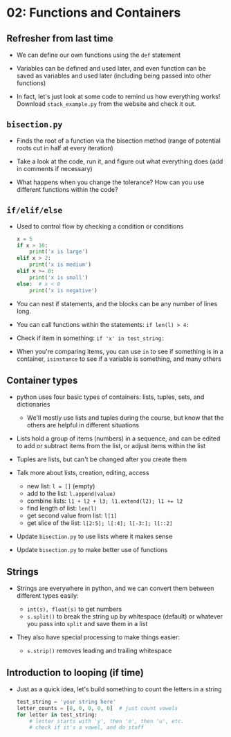 02: Functions and Containers
================================================================================

Refresher from last time
--------------------------------------------------------------------------------

- We can define our own functions using the `def` statement

- Variables can be defined and used later, and even function can be saved as
  variables and used later (including being passed into other functions)

- In fact, let's just look at some code to remind us how everything works!
  Download `stack_example.py` from the website and check it out.


`bisection.py`
--------------------------------------------------------------------------------

- Finds the root of a function via the bisection method (range of potential
  roots cut in half at every iteration)

- Take a look at the code, run it, and figure out what everything does (add in
  comments if necessary)

- What happens when you change the tolerance? How can you use different
  functions within the code?


`if/elif/else`
--------------------------------------------------------------------------------

- Used to control flow by checking a condition or conditions
  ```python
  x = 5
  if x > 10:
      print('x is large')
  elif x > 2:
      print('x is medium')
  elif x >= 0:
      print('x is small')
  else:  # x < 0
      print('x is negative')
  ```

- You can nest if statements, and the blocks can be any number of lines long.

- You can call functions within the statements: `if len(l) > 4:`

- Check if item in something: `if 'x' in test_string:`

- When you're comparing items, you can use `in` to see if something is in a
  container, `isinstance` to see if a variable is something, and many others


Container types
--------------------------------------------------------------------------------

- python uses four basic types of containers: lists, tuples, sets, and
  dictionaries
  - We'll mostly use lists and tuples during the course, but know that the
    others are helpful in different situations

- Lists hold a group of items (numbers) in a sequence, and can be edited to add
  or subtract items from the list, or adjust items within the list

- Tuples are lists, but can't be changed after you create them

- Talk more about lists, creation, editing, access
  - new list: `l = []` (empty)
  - add to the list: `l.append(value)`
  - combine lists: `l1 + l2 + l3; l1.extend(l2); l1 += l2`
  - find length of list: `len(l)`
  - get second value from list: `l[1]`
  - get slice of the list: `l[2:5]; l[:4]; l[-3:]; l[::2]`

- Update `bisection.py` to use lists where it makes sense

- Update `bisection.py` to make better use of functions


Strings
--------------------------------------------------------------------------------

- Strings are everywhere in python, and we can convert them between different
  types easily:
  - `int(s), float(s)` to get numbers
  - `s.split()` to break the string up by whitespace (default) or whatever you
    pass into `split` and save them in a list

- They also have special processing to make things easier:
  - `s.strip()` removes leading and trailing whitespace


Introduction to looping (if time)
--------------------------------------------------------------------------------

- Just as a quick idea, let's build something to count the letters in a string
  ```python
  test_string = 'your string here'
  letter_counts = [0, 0, 0, 0, 0]  # just count vowels
  for letter in test_string:
      # letter starts with 'y', then 'o', then 'u', etc.
      # check if it's a vowel, and do stuff
  ```